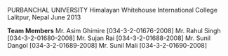 PURBANCHAL UNIVERSITY
Himalayan Whitehouse International College
Lalitpur, Nepal 
June 2013

**Team Members**
Mr. Asim Ghimire	 [034-3-2-01676-2008]
Mr. Rahul Singh	 [034-3-2-01680-2008]
Mr. Sujan Rai	[034-3-2-01688-2008]
Mr. Sunil Dangol	[034-3-2-01689-2008]
Mr. Sunil Mali	[034-3-2-01690-2008]

